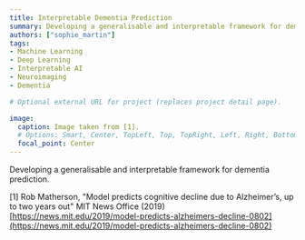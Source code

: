 ```yaml
---
title: Interpretable Dementia Prediction
summary: Developing a generalisable and interpretable framework for dementia prediction.
authors: ["sophie_martin"]
tags:
- Machine Learning
- Deep Learning
- Interpretable AI
- Neuroimaging
- Dementia

# Optional external URL for project (replaces project detail page).

image:
  caption: Image taken from [1].
  # Options: Smart, Center, TopLeft, Top, TopRight, Left, Right, BottomLeft, Bottom, BottomRight
  focal_point: Center
---
```


Developing a generalisable and interpretable framework for dementia prediction.

[1] Rob Matherson, "Model predicts cognitive decline due to Alzheimer’s, up to two years out" MIT News Office (2019) [https://news.mit.edu/2019/model-predicts-alzheimers-decline-0802](https://news.mit.edu/2019/model-predicts-alzheimers-decline-0802)


